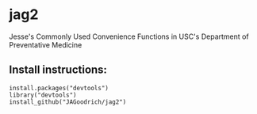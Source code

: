 # jag2

Jesse's Commonly Used Convenience Functions in USC's Department of Preventative Medicine

## Install instructions:

```{r}
install.packages("devtools")
library("devtools")
install_github("JAGoodrich/jag2")
```
